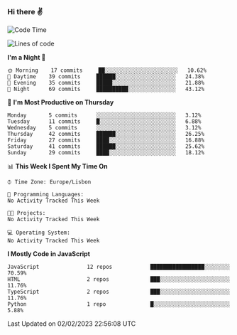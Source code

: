 ### Hi there :v:

<!--
**eusebioaddsilva/eusebioaddsilva** is a ✨ _special_ ✨ repository because its `README.md` (this file) appears on your GitHub profile.

<!--START_SECTION:waka-->
![Code Time](http://img.shields.io/badge/Code%20Time-35%20hrs%2012%20mins-blue)

![Lines of code](https://img.shields.io/badge/From%20Hello%20World%20I%27ve%20Written-701%20Thousand%20lines%20of%20code-blue)

**I'm a Night 🦉** 

```text
🌞 Morning    17 commits     ██░░░░░░░░░░░░░░░░░░░░░░░   10.62% 
🌆 Daytime    39 commits     ██████░░░░░░░░░░░░░░░░░░░   24.38% 
🌃 Evening    35 commits     █████░░░░░░░░░░░░░░░░░░░░   21.88% 
🌙 Night      69 commits     ██████████░░░░░░░░░░░░░░░   43.12%

```
📅 **I'm Most Productive on Thursday** 

```text
Monday       5 commits      ░░░░░░░░░░░░░░░░░░░░░░░░░   3.12% 
Tuesday      11 commits     █░░░░░░░░░░░░░░░░░░░░░░░░   6.88% 
Wednesday    5 commits      ░░░░░░░░░░░░░░░░░░░░░░░░░   3.12% 
Thursday     42 commits     ██████░░░░░░░░░░░░░░░░░░░   26.25% 
Friday       27 commits     ████░░░░░░░░░░░░░░░░░░░░░   16.88% 
Saturday     41 commits     ██████░░░░░░░░░░░░░░░░░░░   25.62% 
Sunday       29 commits     ████░░░░░░░░░░░░░░░░░░░░░   18.12%

```


📊 **This Week I Spent My Time On** 

```text
⌚︎ Time Zone: Europe/Lisbon

💬 Programming Languages: 
No Activity Tracked This Week

🐱‍💻 Projects: 
No Activity Tracked This Week

💻 Operating System: 
No Activity Tracked This Week

```

**I Mostly Code in JavaScript** 

```text
JavaScript               12 repos            █████████████████░░░░░░░░   70.59% 
HTML                     2 repos             ███░░░░░░░░░░░░░░░░░░░░░░   11.76% 
TypeScript               2 repos             ███░░░░░░░░░░░░░░░░░░░░░░   11.76% 
Python                   1 repo              █░░░░░░░░░░░░░░░░░░░░░░░░   5.88%

```



 Last Updated on 02/02/2023 22:56:08 UTC
<!--END_SECTION:waka-->
